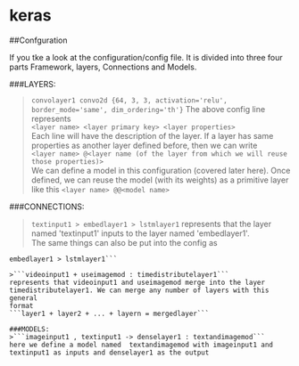 # keras


##Confguration 

If you tke a look at the configuration/config file. It is divided into three four parts Framework, layers, Connections and Models.
  
###LAYERS:  
>```convolayer1	convo2d	{64, 3, 3, activation='relu', border_mode='same', dim_ordering='th'}```
The above config line represents  
```<layer name> <layer primary key> <layer properties>```  
>Each line will have the description of the layer.
>If a layer has same properties as another layer defined before, then we can write  
```<layer name> @<layer name (of the layer from which we will reuse those properties)>```  
>We can define a model in this configuration (covered later here). Once defined, we can reuse the model (with its weights) as a primitive
layer like this
```<layer name> @@<model name>```
  
  
###CONNECTIONS:   
>```textinput1 > embedlayer1 > lstmlayer1```
represents that the layer named 'textinput1' inputs to the layer named 'embedlayer1'.  
>The same things can also be put into the config as  
```textinput1 > embedlayer1  
embedlayer1 > lstmlayer1```  
  
>```videoinput1 + useimagemod : timedistributelayer1```  
represents that videoinput1 and useimagemod merge into the layer timedistributelayer1. We can merge any number of layers with this general
format  
```layer1 + layer2 + ... + layern = mergedlayer```  

###MODELS:  
>```imageinput1 , textinput1 -> denselayer1 : textandimagemod```  
here we define a model named  textandimagemod with imageinput1 and textinput1 as inputs and denselayer1 as the output  
